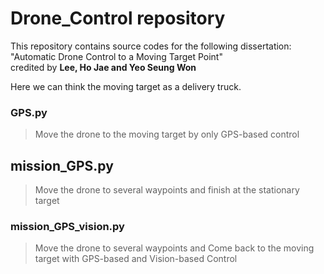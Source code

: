 # Drone_Control repository
This repository contains source codes for the following dissertation: "Automatic Drone Control to a Moving Target Point"     
credited by **Lee, Ho Jae and Yeo Seung Won**    
   
Here we can think the moving target as a delivery truck.

### GPS.py
> Move the drone to the moving target by only GPS-based control

## mission_GPS.py
> Move the drone to several waypoints and finish at the stationary target

### mission_GPS_vision.py 
> Move the drone to several waypoints and Come back to the moving target with GPS-based and Vision-based Control
